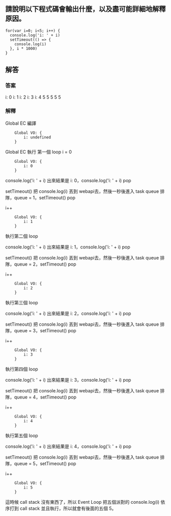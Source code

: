 ## 請說明以下程式碼會輸出什麼，以及盡可能詳細地解釋原因。

```
for(var i=0; i<5; i++) {
  console.log('i: ' + i)
  setTimeout(() => {
    console.log(i)
  }, i * 1000)
}
```

## 解答
### 答案
i: 0
i: 1
i: 2
i: 3
i: 4
5
5
5
5
5

### 解釋
  Global EC 編譯
```
	Global VO: {
		i: undefined
	}
```
  Global EC 執行
  第一個 loop i = 0
```
	Global VO: {
		i: 0
	}
```
  console.log('i: ' + i) 出來結果是 i: 0，console.log('i: ' + i) pop
  
  setTimeout() 把 console.log(i) 丟到 webapi去，然後一秒後進入 task queue 排隊，queue = 1，setTimeout() pop

  i++
```
	Global VO: {
		i: 1
	}
```
  執行第二個 loop

  console.log('i: ' + i) 出來結果是 i: 1，console.log('i: ' + i) pop
  
  setTimeout() 把 console.log(i) 丟到 webapi去，然後一秒後進入 task queue 排隊，queue = 2，setTimeout() pop

  i++
```
	Global VO: {
		i: 2
	}
```

  執行第三個 loop

  console.log('i: ' + i) 出來結果是 i: 2，console.log('i: ' + i) pop
  
  setTimeout() 把 console.log(i) 丟到 webapi去，然後一秒後進入 task queue 排隊，queue = 3，setTimeout() pop

  i++
```
	Global VO: {
		i: 3
	}
```

  執行第四個 loop

  console.log('i: ' + i) 出來結果是 i: 3，console.log('i: ' + i) pop
  
  setTimeout() 把 console.log(i) 丟到 webapi去，然後一秒後進入 task queue 排隊，queue = 4，setTimeout() pop

  i++
```
	Global VO: {
		i: 4
	}
```

  執行第五個 loop

  console.log('i: ' + i) 出來結果是 i: 4，console.log('i: ' + i) pop
  
  setTimeout() 把 console.log(i) 丟到 webapi去，然後一秒後進入 task queue 排隊，queue = 5，setTimeout() pop

  i++
```
	Global VO: {
		i: 5
	}
```

  這時候 call stack 沒有東西了，所以 Event Loop 把五個派對的 console.log(i) 依序打到 call stack 並且執行，所以就會有後面的五個 5。